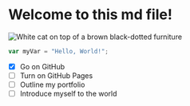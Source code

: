 # Welcome to this md file!

![White cat on top of a brown black-dotted furniture](https://images.pexels.com/photos/45201/kitty-cat-kitten-pet-45201.jpeg?auto=compress&cs=tinysrgb&w=300)

``` javascript
var myVar = "Hello, World!";
```

- [x] Go on GitHub
- [ ] Turn on GitHub Pages
- [ ] Outline my portfolio
- [ ] Introduce myself to the world
